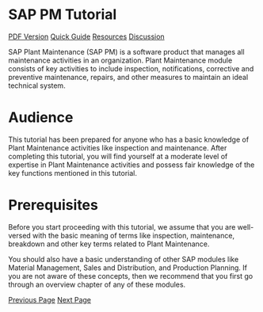 # SAP PM Tutorial
[PDF Version](../sap_pm/sap_pm_pdf_version.md)
[Quick Guide](../sap_pm/sap_pm_quick_guide.md)
[Resources](../sap_pm/sap_pm_useful_resources.md)
[Discussion](../sap_pm/sap_pm_discussion.md)

SAP Plant Maintenance (SAP PM) is a software product that manages all maintenance activities in an organization. Plant Maintenance module consists of key activities to include inspection, notifications, corrective and preventive maintenance, repairs, and other measures to maintain an ideal technical system.

# Audience
This tutorial has been prepared for anyone who has a basic knowledge of Plant Maintenance activities like inspection and maintenance. After completing this tutorial, you will find yourself at a moderate level of expertise in Plant Maintenance activities and possess fair knowledge of the key functions mentioned in this tutorial.

# Prerequisites
Before you start proceeding with this tutorial, we assume that you are well-versed with the basic meaning of terms like inspection, maintenance, breakdown and other key terms related to Plant Maintenance.

You should also have a basic understanding of other SAP modules like Material Management, Sales and Distribution, and Production Planning. If you are not aware of these concepts, then we recommend that you first go through an overview chapter of any of these modules.


[Previous Page](../sap_pm/index.md) [Next Page](../sap_pm/sap_pm_overview.md) 
